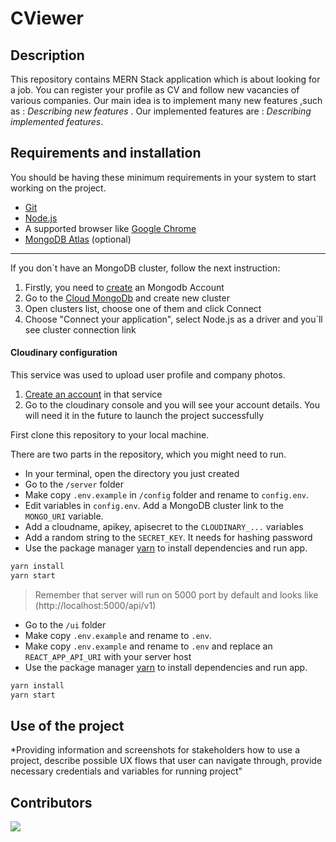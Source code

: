 # CViewer

## Description

This repository contains MERN Stack application which is about looking for a job. You can register your profile as CV and follow new vacancies of various companies. Our main idea is to implement many new features ,such as : *Describing new features* . Our implemented features are : *Describing implemented features*.

## Requirements and installation

You should be having these minimum requirements in your system to start working on the project.

                
* [Git](https://git-scm.com)
* [Node.js](https://nodejs.org/en/)
* A supported browser like [Google Chrome](https://www.google.com/chrome/)
* [MongoDB Atlas](https://www.mongodb.com/cloud/atlas) (optional)
                
----

If you don`t have an MongoDB cluster, follow the next instruction:
1. Firstly, you need to [create](https://account.mongodb.com/account/register) an Mongodb Account
2. Go to the [Cloud MongoDb](https://cloud.mongodb.com/) and create new cluster
3. Open clusters list, choose one of them and click Connect
4. Choose "Connect your application", select Node.js as a driver and you`ll see cluster connection link

#### Cloudinary configuration

This service was used to upload user profile and company photos.

1. [Create an account](https://cloudinary.com/users/register/free) in that service
2.  Go to the cloudinary console and you will see your account details. You will need it in the future to launch the project successfully



First clone this repository to your local machine.

There are two parts in the repository, which you might need to run.

- In your terminal, open the directory you just created
- Go to the `/server` folder
- Make copy `.env.example` in `/config` folder and rename to `config.env`. 
- Edit variables in `config.env`.  Add a MongoDB cluster link to the `MONGO_URI` variable.
- Add a cloudname, apikey, apisecret to the `CLOUDINARY_...` variables
- Add a random string to the `SECRET_KEY`. It needs for hashing password
- Use the package manager [yarn](https://yarnpkg.com/) to install dependencies and run app.
```bash
yarn install
yarn start
```

> Remember that server will run on 5000 port by default and looks like (http://localhost:5000/api/v1)

- Go to the `/ui` folder
- Make copy `.env.example` and rename to `.env`. 
- Make copy `.env.example` and rename to `.env` and replace an `REACT_APP_API_URI` with your server host
- Use the package manager [yarn](https://yarnpkg.com/) to install dependencies and run app.
```bash
yarn install
yarn start
```
## Use of the project 

*Providing information and screenshots for stakeholders how to use a project, describe possible UX flows that user can navigate through, provide necessary credentials and variables for running project"

## Contributors

<a href = "https://github.com/Tanu-N-Prabhu/Python/graphs/contributors">
  <img src = "https://contrib.rocks/image?repo = GitHub_username/repository_name"/>
</a>
